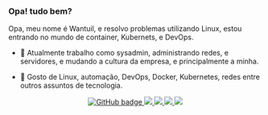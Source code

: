 ### Opa! tudo bem?
Opa, meu nome é Wantuil, e resolvo problemas utilizando Linux, estou entrando no mundo de container, Kubernets, e DevOps.

- :rocket: Atualmente trabalho como sysadmin, administrando redes, e servidores, e mudando a cultura da empresa, e principalmente a minha.

- 💬 Gosto de Linux, automação, DevOps, Docker, Kubernetes, redes entre outros assuntos de tecnologia.

<p align="center">
  <a href="https://github.com/Wantuilxavier?tab=followers">
    <img src="https://img.shields.io/github/followers/Wantuilxavier?label=Followers&logo=GitHub&style=for-the-badge" alt="GitHub badge" />
  </a>
  <a href="http://twitter.com/wantuilxavier">
    <img src="https://img.shields.io/twitter/follow/wantuilxavier?label=Twitter&logo=twitter&style=for-the-badge" />
  </a>
   <a href="https://instagram.com/wantuilxavier" target="_blank">
     <img src="https://img.shields.io/badge/-Instagram-%23E4405F?style=for-the-badge&logo=instagram&logoColor=white" target="_blank">
  </a>
  <a href = "mailto:wantuil.xavier@gmail.com">
    <img src="https://img.shields.io/badge/-Gmail-%23333?style=for-the-badge&logo=gmail&logoColor=white" target="_blank">
  </a>
  <a href="https://www.linkedin.com/in/wantuil-toledo-2a8ba77a" target="_blank">
    <img src="https://img.shields.io/badge/-LinkedIn-%230077B5?style=for-the-badge&logo=linkedin&logoColor=white" target="_blank">
  </a> 
</p>

<!--
**badtuxx/badtuxx** is a ✨ _special_ ✨ repository because its `README.md` (this file) appears on your GitHub profile.
Here are some ideas to get you started:
- 🔭 I’m currently working on ...
- 🌱 I’m currently learning ...
- 👯 I’m looking to collaborate on ...
- 🤔 I’m looking for help with ...
- 💬 Ask me about ...
- 📫 How to reach me: ...
- 😄 Pronouns: ...
- ⚡ Fun fact: ...
-->
